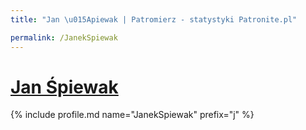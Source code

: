 ```yaml
---
title: "Jan \u015Apiewak | Patromierz - statystyki Patronite.pl"

permalink: /JanekSpiewak
---
```


# [Jan Śpiewak](https://patronite.pl/JanekSpiewak)

{% include profile.md name="JanekSpiewak" prefix="j" %}
